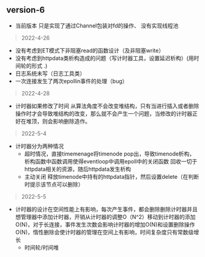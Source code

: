 ## version-6

* 当前版本
只是实现了通过Channel包装对fd的操作、
没有实现线程池


> 2022-4-26

* 没有考虑到ET模式下非阻塞read的函数设计（及非阻塞write）
* 没有考虑到httpdata类析构造成的问题（写计时器工具，设置延迟析构）(用时间轮的形式
.)
* 日志系统未写（日志工具类）
* 一次连接发生了两次epollin事件的处理（bug）

> 2022-4-28
* 计时器如果修改了时间 从算法角度不会改变堆结构，只有当进行插入或者删除操作时才会导致堆结构的改变，那么就不会产生一个问题，当修改的计时器正好在堆顶，则会影响删除造作。


> 2022-5-4
* 计时器分为两种情况
	* 超时情况，直接timemenage将timenode pop出，导致timenode析构，析构函数中函数调用使得eventloop中调用epoll中的关闭函数 回收一切于httpdata相关的资源，随后httpdata发生析构
	* 主动关闭
	释放timenode中持有的httpdata指针，然后设置delete（在判断时提示该节点可以删除）


> 2022-5-5
* 计时器的设计在空间性能上有影响，每次产生事件，都会删除删除计时器并且想管理器中添加计时器，开销从计时器的调整O（N^2）移动到计时器的添加O(N)，对于长连接，事件发生次数会影响计时器的增加O(N)和设置删除操作O(N)，惰性删除会使计时器的管理在空间上有影响，时间复杂度只有常数级增长
	* 时间轮/时间堆